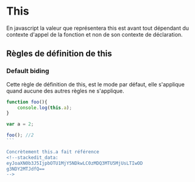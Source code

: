 # This
En javascript la valeur que représentera this est avant tout dépendant du contexte d'appel de la fonction et non de son contexte de déclaration.

## Règles de définition de this
### Default biding
Cette règle de définition de this, est le mode par défaut, elle s'applique quand aucune des autres règles ne s'applique.

````js
function foo(){
    console.log(this.a);
}

var a = 2;

foo(); //2
```

Concrètement this.a fait référence
<!--stackedit_data:
eyJoaXN0b3J5IjpbOTU1MjY5NDkwLC0zMDQ3MTU5MjUsLTIwOD
g3NDY2MTJdfQ==
-->